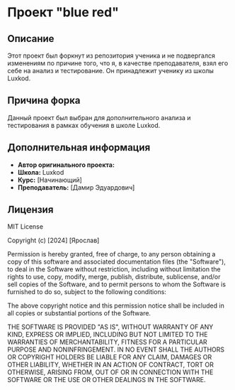 # Проект "blue red"

## Описание

Этот проект был форкнут из репозитория ученика и не подвергался изменениям по причине того, что я, в качестве преподавателя, взял его себе на анализ и тестирование. Он принадлежит ученику из школы Luxkod.

## Причина форка

Данный проект был выбран для дополнительного анализа и тестирования в рамках обучения в школе Luxkod. 

## Дополнительная информация

- **Автор оригинального проекта:**
- **Школа:** Luxkod
- **Курс:** [Начинающий]
- **Преподаватель:** [Дамир Эдуардович]

## Лицензия

MIT License

Copyright (c) [2024] [Ярослав]

Permission is hereby granted, free of charge, to any person obtaining a copy
of this software and associated documentation files (the "Software"), to deal
in the Software without restriction, including without limitation the rights
to use, copy, modify, merge, publish, distribute, sublicense, and/or sell
copies of the Software, and to permit persons to whom the Software is
furnished to do so, subject to the following conditions:

The above copyright notice and this permission notice shall be included in all
copies or substantial portions of the Software.

THE SOFTWARE IS PROVIDED "AS IS", WITHOUT WARRANTY OF ANY KIND, EXPRESS OR
IMPLIED, INCLUDING BUT NOT LIMITED TO THE WARRANTIES OF MERCHANTABILITY,
FITNESS FOR A PARTICULAR PURPOSE AND NONINFRINGEMENT. IN NO EVENT SHALL THE
AUTHORS OR COPYRIGHT HOLDERS BE LIABLE FOR ANY CLAIM, DAMAGES OR OTHER
LIABILITY, WHETHER IN AN ACTION OF CONTRACT, TORT OR OTHERWISE, ARISING FROM,
OUT OF OR IN CONNECTION WITH THE SOFTWARE OR THE USE OR OTHER DEALINGS IN THE
SOFTWARE.


